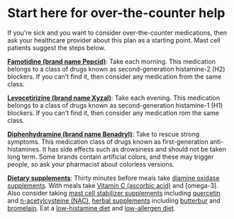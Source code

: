 # Start here for over-the-counter help

If you're sick and you want to consider over-the-counter medications, then ask your healthcare provider about this plan as a starting point. Mast cell patients suggest the steps below.

**[Famotidine (brand name Pepcid)](../famotidine/)**: Take each morning. This medication belongs to a class of drugs known as second-generation histamine-2 (H2) blockers. If you can't find it, then consider any medication from the same class.

**[Levocetirizine (brand name Xyzal)](../levocetirizine/)**: Take each evening. This medication belongs to a class of drugs known as second-generation histamine-1 (H1) blockers. If you can't find it, then consider any medication rom the same class.

**[Diphenhydramine (brand name Benadryl)](../diphenhydramine/)**: Take to rescue strong symptoms. This medication class of drugs known as first-generation anti-histamines. It has side effects such as drowsiness and should not be taken long term. Some brands contain artificial colors, and these may trigger people, so ask your pharmacist about colorless versions.
  
**[Dietary supplements](../dietary-supplements/)**: Thirty minutes before meals take [diamine oxidase supplements](../diamine-oxidase-suppplements/). With meals take [Vitamin C (ascorbic acid)](../vitamin-c-ascorbic-acid/) and [omega-3]. Also consider taking [mast cell stabilizer supplements](../mast-cell-stabilizer-supplements/) including [quercetin](../quercetin) and [n-acetylcysteine (NAC)](../n-acetyl-cysteine/), [herbal supplements](../herbal-supplements) including [butterbur](../butterbur/) and [bromelain](../bromelain/). Eat a [low-histamine diet](../low-histamine-diet) and [low-allergen diet](../low-allergen-diet/).